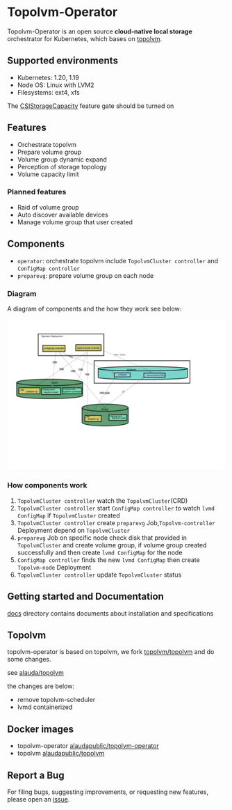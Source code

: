 Topolvm-Operator
========

Topolvm-Operator is an open source **cloud-native local storage** orchestrator for Kubernetes, which bases on [topolvm](https://github.com/topolvm/topolvm).

Supported environments
----------------------

- Kubernetes: 1.20, 1.19
- Node OS: Linux with LVM2
- Filesystems: ext4, xfs

The [CSIStorageCapacity](https://kubernetes.io/docs/concepts/storage/storage-capacity/) feature gate should be turned on

Features
--------

- Orchestrate topolvm
- Prepare volume group
- Volume group dynamic expand
- Perception of storage topology
- Volume capacity limit

### Planned features

- Raid of volume group
- Auto discover available devices
- Manage volume group that user created


Components
-------
- `operator`: orchestrate topolvm include `TopolvmCluster controller` and `ConfigMap controller`
- `preparevg`: prepare volume group on each node


### Diagram

A diagram of components and the how they work see below:

![component diagram](./topolvm.svg)


### How components work

1. `TopolvmCluster controller` watch the `TopolvmCluster`(CRD) 
2. `TopolvmCluster controller` start  `ConfigMap controller` to watch `lvmd ConfigMap` if `TopolvmCluster` created
3. `TopolvmCluster controller` create `preparevg` Job,`Topolvm-controller` Deployment depend on `TopolvmCluster`
4. `preparevg` Job on specific node check disk that provided in `TopolvmCluster` and create volume group, if volume group created successfully and then create `lvmd ConfigMap` for the node
5. `ConfigMap controller` finds the new `lvmd ConfigMap` then create `Topolvm-node` Deployment
6. `TopolvmCluster controller` update `TopolvmCluster` status




Getting started and Documentation
---------------
[docs](docs/) directory contains documents about installation and specifications



Topolvm
-------------

topolvm-operator is based on topolvm, we fork [topolvm/topolvm](https://github.com/topolvm/topolvm)  and do some changes. 

see [alauda/topolvm](https://github.com/alauda/topolvm)

the changes are below:

- remove topolvm-scheduler 
- lvmd containerized

Docker images
------------

- topolvm-operator [alaudapublic/topolvm-operator](https://hub.docker.com/repository/docker/alaudapublic/topolvm-operator)
- topolvm [alaudapublic/topolvm](https://hub.docker.com/repository/docker/alaudapublic/topolvm-operator)



Report a Bug
----------
For filing bugs, suggesting improvements, or requesting new features, please open an [issue](https://github.com/alauda/topolvm-operator/issues).
